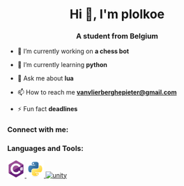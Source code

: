 <h1 align="center">Hi 👋, I'm plolkoe</h1>
<h3 align="center">A student from Belgium</h3>

- 🔭 I’m currently working on **a chess bot**

- 🌱 I’m currently learning **python**

- 💬 Ask me about **lua**

- 📫 How to reach me **vanvlierberghepieter@gmail.com**

- ⚡ Fun fact **deadlines**

<h3 align="left">Connect with me:</h3>
<p align="left">
</p>

<h3 align="left">Languages and Tools:</h3>
<p align="left"> <a href="https://www.w3schools.com/cs/" target="_blank" rel="noreferrer"> <img src="https://raw.githubusercontent.com/devicons/devicon/master/icons/csharp/csharp-original.svg" alt="csharp" width="40" height="40"/> </a> <a href="https://www.python.org" target="_blank" rel="noreferrer"> <img src="https://raw.githubusercontent.com/devicons/devicon/master/icons/python/python-original.svg" alt="python" width="40" height="40"/> </a> <a href="https://unity.com/" target="_blank" rel="noreferrer"> <img src="https://www.vectorlogo.zone/logos/unity3d/unity3d-icon.svg" alt="unity" width="40" height="40"/> </a> </p>

